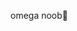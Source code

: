 

omega noob🤔

<!--
**arvid-wikander/arvid-wikander** is a ✨ _special_ ✨ repository because its `README.md` (this file) appears on your GitHub profile.

Here are some ideas to get you started:
- Hellu 👋
- 🔭 I’m currently working on ...
- 🌱 I’m currently learning ...
- 👯 I’m looking to collaborate on ...
- 🤔 I’m looking for help with ...
- 💬 Ask me about ...
- 📫 How to reach me: ...
- 😄 Pronouns: ...
- ⚡ Fun fact: ...
-->
